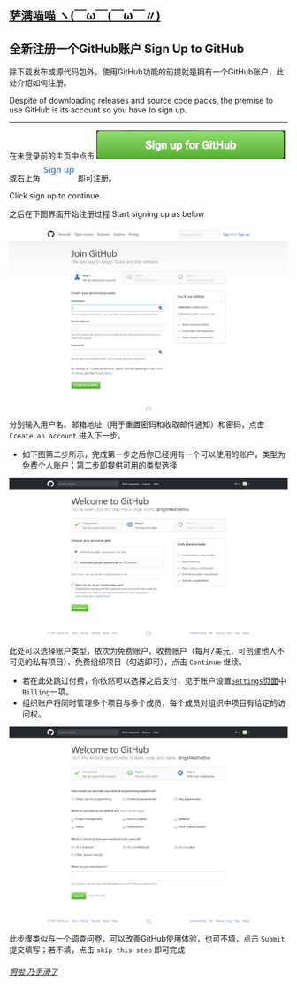 ## [萨满喵喵 ヽ(￣ω￣(￣ω￣〃)](https://emlvirus.github.io/)

## 全新注册一个GitHub账户 Sign Up to GitHub

除下载发布或源代码包外，使用GitHub功能的前提就是拥有一个GitHub账户，此处介绍如何注册。

Despite of downloading releases and source code packs, the premise to use GitHub is its account so you have to sign up.

---

在未登录前的主页中点击 ![](..\images/signup.png) 或右上角 ![](..\images/signup2.png) 即可注册。

Click sign up to continue.

之后在下图界面开始注册过程 Start signing up as below

![](..\images/signup3.png) 分别输入用户名、邮箱地址（用于重置密码和收取邮件通知）和密码，点击 `Create an account` 进入下一步。

* 如下图第二步所示，完成第一步之后你已经拥有一个可以使用的账户，类型为免费个人账户；第二步即提供可用的类型选择

![](..\images/step2.png)
此处可以选择账户类型，依次为免费账户、收费账户（每月7美元，可创建他人不可见的私有项目）、免费组织项目（勾选即可），点击 `Continue` 继续。

* 若在此处跳过付费，你依然可以选择之后支付，见于账户设置[`Settings`页面](/settings.md)中`Billing`一项。
* 组织账户将同时管理多个项目与多个成员，每个成员对组织中项目有给定的访问权。

![](..\images/step3.png)
此步骤类似与一个调查问卷，可以改善GitHub使用体验，也可不填，点击 `Submit` 提交填写；若不填，点击 `skip this step` 即可完成

###### [啊啦 乃手滑了](..\index.html#table-of-contents)
